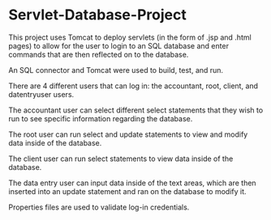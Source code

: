 # Servlet-Database-Project

This project uses Tomcat to deploy servlets (in the form of .jsp and .html pages) to allow for the user to login to an SQL database and enter commands that are then reflected on to the database. 

An SQL connector and Tomcat were used to build, test, and run. 

There are 4 different users that can log in: the accountant, root, client, and datentryuser users.

The accountant user can select different select statements that they wish to run to see specific information regarding the database.

The root user can run select and update statements to view and modify data inside of the database. 

The client user can run select statements to view data inside of the database.

The data entry user can input data inside of the text areas, which are then inserted into an update statement and ran on the database to modify it. 

Properties files are used to validate log-in credentials.
